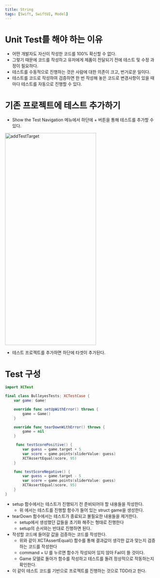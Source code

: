```yaml
---
title: String
tags: [Swift, SwiftUI, Model]
---
```


# Unit Test를 해야 하는 이유

- 어떤 개발자도 자신이 작성한 코드를 100% 확신할 수 없다.
- 그렇기 때문에 코드를 작성하고 유저에게 제품이 전달되기 전에 테스트 및 수정 과정이 필요하다.
- 테스트를 수동적으로 진행하는 것은 사람에 대한 의존이 크고, 번거로운 일이다.
- 테스트를 코드로 작성하여 검증하면 한 번 작성해 놓은 코드로 변경사항이 있을 때마다 테스트를 자동으로 진행할 수 있다.

# 기존 프로젝트에 테스트 추가하기

- Show the Test Navigation 메뉴에서 하단에 + 버튼을 통해 테스트를 추가할 수 있다.

<img src="/swiftUI/addTestTarget.png" width="300px" height="700px" title="addTestTarget"/>

- 테스트 프로젝트를 추가하면 하단에 타겟이 추가된다.

# Test 구성

```Swift
import XCTest

final class BulleyesTests: XCTestCase {
    var game: Game!

    override func setUpWithError() throws {
        game = Game()
    }

    override func tearDownWithError() throws {
        game = nil
    }

     func testScorePositive() {
        var guess = game.target + 5
        var score = game.points(sliderValue: guess)
        XCTAssertEqual(score, 95)
    }

    func testScoreNegative() {
        var guess = game.target - 5
        var score = game.points(sliderValue: guess)
        XCTAssertEqual(score, 95)
    }
}
```
- setup 함수에서는 테스트가 진행되기 전 준비되어야 할 내용들을 작성한다.
    - 위 에서는 테스트를 진행할 함수가 들어 있는 struct game을 생성한다.
- tearDown 함수에서는 테스트가 종료되고 불필요한 내용들을 제거한다.
    - setup에서 생성했던 값들을 초기화 해주는 형태로 진행한다
    - setup의 순서와는 반대로 진행하면 된다.
- 작성할 코드에 들어갈 값을 검증하는 코드를 작성한다.
    - 위와 같이 XCTAssertEqual() 함수를 통해 결과값이 생각한 값과 맞는지 검증하는 코드를 작성한다
    - command + U 를 누르면 함수가 작성되어 있지 않아 Fail이 뜰 것이다.
    - Game 모델로 돌아가 함수를 작성하고 테스트를 돌려 정상적으로 작동하는지 확인한다.
- 이 같이 테스트 코드를 기반으로 프로젝트를 진행하는 것으로 TDD라고 한다.
